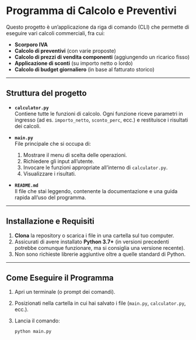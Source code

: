 # Programma di Calcolo e Preventivi

Questo progetto è un’applicazione da riga di comando (CLI) che permette di eseguire vari calcoli commerciali, fra cui:

- **Scorporo IVA**  
- **Calcolo di preventivi** (con varie proposte)  
- **Calcolo di prezzi di vendita componenti** (aggiungendo un ricarico fisso)  
- **Applicazione di sconti** (su importo netto o lordo)  
- **Calcolo di budget giornaliero** (in base al fatturato storico)

---

## Struttura del progetto

- **`calculator.py`**  
  Contiene tutte le funzioni di calcolo. Ogni funzione riceve parametri in ingresso (ad es. `importo_netto`, `sconto_perc`, ecc.) e restituisce i risultati dei calcoli.

- **`main.py`**  
  File principale che si occupa di:
  1. Mostrare il menu di scelta delle operazioni.  
  2. Richiedere gli input all’utente.  
  3. Invocare le funzioni appropriate all’interno di `calculator.py`.  
  4. Visualizzare i risultati.

- **`README.md`**  
  Il file che stai leggendo, contenente la documentazione e una guida rapida all’uso del programma.

---

## Installazione e Requisiti

1. **Clona** la repository o scarica i file in una cartella sul tuo computer.
2. Assicurati di avere installato **Python 3.7+** (in versioni precedenti potrebbe comunque funzionare, ma si consiglia una versione recente).
3. Non sono richieste librerie aggiuntive oltre a quelle standard di Python.

---

## Come Eseguire il Programma

1. Apri un terminale (o prompt dei comandi).
2. Posizionati nella cartella in cui hai salvato i file (`main.py`, `calculator.py`, ecc.).
3. Lancia il comando:

   ```bash
   python main.py
